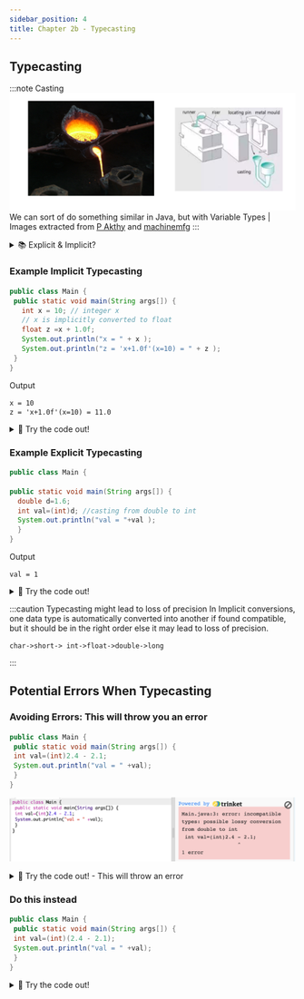 ```yaml
---
sidebar_position: 4
title: Chapter 2b - Typecasting
---
```


## Typecasting


:::note Casting
![](../../static/img/2022-05-04-04-15-52.png)
We can sort of do something similar in Java, but with Variable Types
| Images extracted from [P Akthy](https://en.wikipedia.org/wiki/Casting#/media/File:Cast_iron_melting.JPG) and [machinemfg](https://www.machinemfg.com/types-of-casting/)
:::


<details>
    <summary>
      📚 Explicit & Implicit?
    </summary>

- **Explicit**: stated clearly and in detail, leaving no room for confusion or doubt.
- **Implicit**: implied though not plainly expressed.

</details>

### Example Implicit Typecasting
```java
public class Main {
 public static void main(String args[]) {
   int x = 10; // integer x
   // x is implicitly converted to float
   float z =x + 1.0f;
   System.out.println("x = " + x );
   System.out.println("z = 'x+1.0f'(x=10) = " + z );
 }
}
```

Output
```
x = 10
z = 'x+1.0f'(x=10) = 11.0
```


<details>
<summary>
🧪 Try the code out! 
</summary>
<iframe src="https://trinket.io/embed/java/67bc304013" width="100%" height="300" frameborder="0" marginwidth="0" marginheight="0" allowfullscreen></iframe>

</details>


### Example Explicit Typecasting

```java
public class Main {

public static void main(String args[]) {
  double d=1.6;
  int val=(int)d; //casting from double to int
  System.out.println("val = "+val );
  }
}
```
Output
```
val = 1
```

<details>
<summary>
🧪 Try the code out! 
</summary>
<iframe src="https://trinket.io/embed/java/22d570ec86" width="100%" height="300" frameborder="0" marginwidth="0" marginheight="0" allowfullscreen></iframe>

🙋‍♂️ Analysis
- Why do you think that the code prints `1` instead of `1.6`?


</details>



:::caution Typecasting might lead to loss of precision
In Implicit conversions, one data type is automatically converted into another if found compatible, but it should be in the right order else it may lead to loss of precision.
 
 ```
 char->short-> int->float->double->long
 ```
:::

## Potential Errors When Typecasting

### Avoiding Errors: This will throw you an error
```java
public class Main {
 public static void main(String args[]) {
 int val=(int)2.4 - 2.1;
 System.out.println("val = " +val);
 }
}
```

![](2022-05-04-13-58-33.png)

<details>
<summary>
🧪 Try the code out! - This will throw an error
</summary>
<iframe src="https://trinket.io/embed/java/e9412a0e94" width="100%" height="300" frameborder="0" marginwidth="0" marginheight="0" allowfullscreen></iframe>

</details>

###  Do this instead

```java
public class Main {
 public static void main(String args[]) {
 int val=(int)(2.4 - 2.1);
 System.out.println("val = " +val);
 }
}
```


<details>
<summary>
🧪 Try the code out! 
</summary>
<iframe src="https://trinket.io/embed/java/2977c211c5" width="100%" height="300" frameborder="0" marginwidth="0" marginheight="0" allowfullscreen></iframe>

</details>






